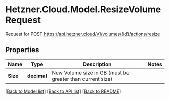 # Hetzner.Cloud.Model.ResizeVolumeRequest
Request for POST https://api.hetzner.cloud/v1/volumes/{id}/actions/resize

## Properties

Name | Type | Description | Notes
------------ | ------------- | ------------- | -------------
**Size** | **decimal** | New Volume size in GB (must be greater than current size) | 

[[Back to Model list]](../../README.md#documentation-for-models) [[Back to API list]](../../README.md#documentation-for-api-endpoints) [[Back to README]](../../README.md)

